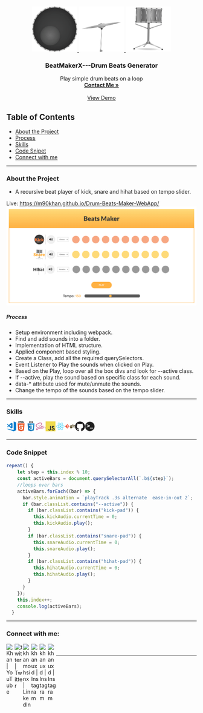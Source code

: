<br />
<p align="center">
  <a href="https://m90khan.github.io/Drum-Beats-Maker-WebApp/">
    <img src="img/kick.png" alt="Logo" width="120" height="120">   <img src="img/hihat.png" alt="Logo" width="120" height="120">   <img src="img/snare.png" alt="Logo" width="120" height="120">
  </a>

  <h3 align="center">BeatMakerX---Drum Beats Generator</h3>

  <p align="center">
Play simple drum beats on a loop  <br />
    <a href="emailto:m90khan@gmail.com"><strong>Contact Me »</strong></a>
    <br />
    <br />
    <a href="https://m90khan.github.io/Drum-Beats-Maker-WebApp/">View Demo</a>
    
   </p>
</p>

## Table of Contents

- [About the Project](#about-the-project)
- [Process](#process)
- [Skills](#skills)
- [Code Snipet](#code)
- [Connect with me](#Contact)

---

### About the Project

- A recursive beat player of kick, snare and hihat based on tempo slider.

Live: https://m90khan.github.io/Drum-Beats-Maker-WebApp/
<img src="./img/overview.jpg">

##### Process

- Setup environment including webpack.
- Find and add sounds into a folder.
- Implementation of HTML structure.
- Applied component based styling.
- Create a Class, add all the required querySelectors.
- Event Listener to Play the sounds when clicked on Play.
- Based on the Play, loop over all the box divs and look for --active class.
- If --active, play the sound based on specific class for each sound.
- data-\* attribute used for mute/unmute the sounds.
- Change the tempo of the sounds based on the tempo slider.

---

### Skills

[<img align="left" alt="Visual Studio Code" width="26px" src="https://raw.githubusercontent.com/github/explore/80688e429a7d4ef2fca1e82350fe8e3517d3494d/topics/visual-studio-code/visual-studio-code.png" />][youtube]
[<img align="left" alt="HTML5" width="26px" src="https://raw.githubusercontent.com/github/explore/80688e429a7d4ef2fca1e82350fe8e3517d3494d/topics/html/html.png" />][youtube]
[<img align="left" alt="CSS3" width="26px" src="https://raw.githubusercontent.com/github/explore/80688e429a7d4ef2fca1e82350fe8e3517d3494d/topics/css/css.png" />][youtube]
[<img align="left" alt="Sass" width="26px" src="https://raw.githubusercontent.com/github/explore/80688e429a7d4ef2fca1e82350fe8e3517d3494d/topics/sass/sass.png" />][youtube]
[<img align="left" alt="JavaScript" width="26px" src="https://raw.githubusercontent.com/github/explore/80688e429a7d4ef2fca1e82350fe8e3517d3494d/topics/javascript/javascript.png" />][youtube]
[<img align="left" alt="React" width="26px" src="https://raw.githubusercontent.com/github/explore/80688e429a7d4ef2fca1e82350fe8e3517d3494d/topics/react/react.png" />][youtube]
[<img align="left" alt="Git" width="26px" src="https://raw.githubusercontent.com/github/explore/80688e429a7d4ef2fca1e82350fe8e3517d3494d/topics/git/git.png" />][youtube]
[<img align="left" alt="GitHub" width="26px" src="https://raw.githubusercontent.com/github/explore/78df643247d429f6cc873026c0622819ad797942/topics/github/github.png" />][youtube]
[<img align="left" alt="Terminal" width="26px" src="https://raw.githubusercontent.com/github/explore/80688e429a7d4ef2fca1e82350fe8e3517d3494d/topics/terminal/terminal.png" />][youtube]
<br />
<br />

---

### Code Snippet

```javascript
repeat() {
    let step = this.index % 10;
    const activeBars = document.querySelectorAll(`.b${step}`);
    //loops over bars
    activeBars.forEach((bar) => {
      bar.style.animation = `playTrack .3s alternate  ease-in-out 2`;
      if (bar.classList.contains("--active")) {
        if (bar.classList.contains("kick-pad")) {
          this.kickAudio.currentTime = 0;
          this.kickAudio.play();
        }
        if (bar.classList.contains("snare-pad")) {
          this.snareAudio.currentTime = 0;
          this.snareAudio.play();
        }
        if (bar.classList.contains("hihat-pad")) {
          this.hihatAudio.currentTime = 0;
          this.hihatAudio.play();
        }
      }
    });
    this.index++;
    console.log(activeBars);
  }
```

---

### Connect with me:

[<img align="left" alt="Khan | YouTube" width="22px" src="https://cdn.jsdelivr.net/npm/simple-icons@v3/icons/youtube.svg" />][youtube]

[<img align="left" alt="twitter | Twitter" width="22px" src="https://cdn.jsdelivr.net/npm/simple-icons@v3/icons/twitter.svg" />][twitter]
[<img align="left" alt="khanmohsinx | LinkedIn" width="22px" src="https://cdn.jsdelivr.net/npm/simple-icons@v3/icons/linkedin.svg" />][linkedin]
[<img align="left" alt="khanuxd | Instagram" width="22px" src="https://cdn.jsdelivr.net/npm/simple-icons@v3/icons/instagram.svg" />][instagram]
[<img align="left" alt="khanuxd | Instagram" width="22px" src="https://cdn.jsdelivr.net/npm/simple-icons@3.13.0/icons/behance.svg" />][behance]
[<img align="left" alt="khanuxd | Instagram" width="22px" src="https://cdn.jsdelivr.net/npm/simple-icons@3.13.0/icons/dribbble.svg" />][dribble]
<br />

---

[youtube]: https://www.youtube.com/channel/UC96rVfdTKsjZpREnH6CaCOw
[twitter]: https://twitter.com/m90khan
[linkedin]: https://www.linkedin.com/in/uxdkhan
[instagram]: https://www.instagram.com/uxd.khan/
[behance]: https://www.behance.net/Khan_Mohsin
[dribble]: https://dribbble.com/uxdkhan
